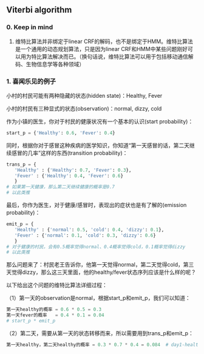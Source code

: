 ## Viterbi algorithm

### 0. Keep in mind

1. 维特比算法并非绑定于linear CRF的解码，也不是绑定于HMM。维特比算法是一个通用的动态规划算法，只是因为linear CRF和HMM中某些问题刚好可以用为特比算法解决而已。（换句话说，维特比算法可以用于包括移动通信解码、生物信息学等各种领域）

### 1. 喜闻乐见的例子

小村的村民可能有两种隐藏的状态(hidden state)：Healthy, Fever

小村的村民有三种显式的状态(observation)：normal, dizzy, cold

作为小镇的医生，你对于村民的健康状况有一个基本的认识(start probability)：

```python
start_p = {'Healthy': 0.6, 'Fever': 0.4}    
```

同时，根据你对于感冒这种疾病的医学知识，你知道“第一天感冒的话，第二天继续感冒的几率”这样的东西(transition probability)：

```python
trans_p = {
   'Healthy' : {'Healthy': 0.7, 'Fever': 0.3},
   'Fever' : {'Healthy': 0.4, 'Fever': 0.6}
   }
# 如果第一天健康，那么第二天继续健康的概率是0.7
# 以此类推
```

最后，你作为医生，对于健康/感冒时，表现出的症状也是有了解的(emission probability)：

```python
emit_p = {
   'Healthy' : {'normal': 0.5, 'cold': 0.4, 'dizzy': 0.1},
   'Fever' : {'normal': 0.1, 'cold': 0.3, 'dizzy': 0.6}
   }
# 对于健康的村民，会有0.5概率觉得normal、0.4概率觉得cold，0.1概率觉得dizzy
# 以此类推
```

那么问题来了：村民老王告诉你，他第一天觉得normal，第二天觉得cold，第三天觉得dizzy，那么这三天里面，他的healthy/fever状态序列应该是什么样的呢？

以下给出这个问题的维特比算法详细过程：

（1）第一天的observation是normal，根据start_p和emit_p，我们可以知道：

```python
第一天healthy的概率 = 0.6 * 0.5 = 0.3 
第一天fever的概率   = 0.4 * 0.1 = 0.04
# start_p * emit_p
```

（2）第二天，需要从第一天的状态转移而来，所以需要用到trans_p和emit_p：

```python
第一天healthy，第二天healthy的概率 = 0.3 * 0.7 * 0.4 = 0.084  # day1-healty x 
```

